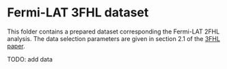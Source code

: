 # Fermi-LAT 3FHL dataset

This folder contains a prepared dataset corresponding the Fermi-LAT 2FHL analysis.
The data selection parameters are given in section 2.1 of the [3FHL paper](https://arxiv.org/pdf/1702.00664.pdf).

TODO: add data
